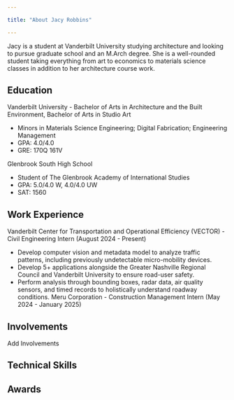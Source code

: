 ```yaml
---

title: "About Jacy Robbins"

---
```


Jacy is a student at Vanderbilt University studying architecture and looking to pursue graduate school and an M.Arch degree. She is a well-rounded student taking everything from art to economics to materials science classes in addition to her architecture course work.

## Education

Vanderbilt University - Bachelor of Arts in Architecture and the Built Environment, Bachelor of Arts in Studio Art 

* Minors in Materials Science Engineering; Digital Fabrication; Engineering Management
* GPA: 4.0/4.0
* GRE: 170Q 161V

Glenbrook South High School
* Student of The Glenbrook Academy of International Studies
* GPA: 5.0/4.0 W, 4.0/4.0 UW
* SAT: 1560

## Work Experience

Vanderbilt Center for Transportation and Operational Efficiency (VECTOR) - Civil Engineering Intern (August 2024 - Present)
* Develop computer vision and metadata model to analyze traffic patterns, including previously undetectable micro-mobility devices.
* Develop 5+ applications alongside the Greater Nashville Regional Council and Vanderbilt University to ensure road-user safety.
* Perform analysis through bounding boxes, radar data, air quality sensors, and timed records to holistically understand roadway conditions.
Meru Corporation - Construction Management Intern (May 2024 - January 2025)

## Involvements

Add Involvements

## Technical Skills

## Awards
